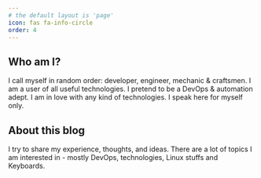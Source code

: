 ```yaml
---
# the default layout is 'page'
icon: fas fa-info-circle
order: 4
---
```


## Who am I?

I call myself in random order: developer, engineer, mechanic & craftsmen. 
I am a user of all useful technologies. 
I pretend to be a DevOps & automation adept.
I am in love with any kind of technologies. I speak here for myself only.

## About this blog

I try to share my experience, thoughts, and ideas. There are a lot of topics I am interested in - mostly DevOps, technologies, Linux stuffs and Keyboards.
